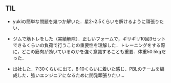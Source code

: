 ## TIL

* yukiの簡単な問題を幾つか解いた．星2~2.5くらいを解けるように頑張りたい．

* ジムで筋トレをした（実績解除）．正しいフォームで，ギリギリ10回3セットできるくらいの負荷で行うことの重要性を理解した．トレーニングをする際に，どこの筋肉が効いているのかを強く意識することも重要．体重50.5kgだった．

* 出社した．7:30くらいに出て，8:10くらいに着いた感じ．PBLのチームを編成した．強いエンジニアになるために開発頑張りたい...